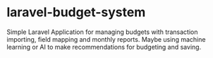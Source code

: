 # laravel-budget-system
Simple Laravel Application for managing budgets with transaction importing, field mapping and monthly reports. Maybe using machine learning or AI to make recommendations for budgeting and saving.

